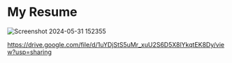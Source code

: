 # My Resume

![Screenshot 2024-05-31 152355](https://github.com/Kanchanaphum14/Resume/assets/159884299/f4b9ada8-eabb-4256-8aaa-7e00667aa0dc)

https://drive.google.com/file/d/1uYDjStS5uMr_xuU2S6D5X8lYkqtEK8Dy/view?usp=sharing
